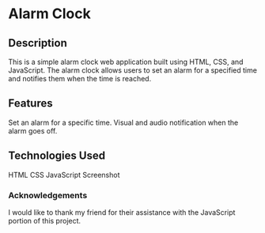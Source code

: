 # Alarm Clock
## Description
This is a simple alarm clock web application built using HTML, CSS, and JavaScript. The alarm clock allows users to set an alarm for a specified time and notifies them when the time is reached.

## Features
Set an alarm for a specific time.
Visual and audio notification when the alarm goes off.

## Technologies Used
HTML
CSS
JavaScript
Screenshot

### Acknowledgements
I would like to thank my friend for their assistance with the JavaScript portion of this project.

